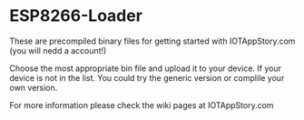# ESP8266-Loader
These are precompiled binary files for getting started with IOTAppStory.com (you will nedd a account!)

Choose the most appropriate bin file and upload it to your device. If your device is not in the list. You could try the generic version or complile your own version.

For more information please check the wiki pages at IOTAppStory.com
